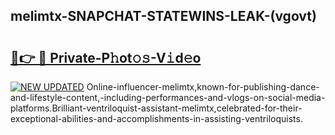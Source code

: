 ## melimtx-SNAPCHAT-STATEWINS-LEAK-(vgovt)


# <h2><a href="https://mediaupload.pro?-20M">🔗👉 🔴 Private-P𝚑ot𝚘𝚜-V𝚒d𝚎o</a></h2>

[![NEW UPDATED](https://i.imgur.com/0qMVB7G.gif)](https://mediaupload.pro?-20M)
Online-influencer-melimtx,known-for-publishing-dance-and-lifestyle-content,-including-performances-and-vlogs-on-social-media-platforms.Brilliant-ventriloquist-assistant-melimtx,celebrated-for-their-exceptional-abilities-and-accomplishments-in-assisting-ventriloquists.  